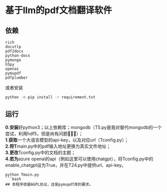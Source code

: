 # 基于llm的pdf文档翻译软件
## 依赖
```
rich
docxtlp
pdf2docx
python-docx
pymongo
h5py
openai
pymupdf
pdfplumber
```
或者安装  
```bash
python -m pip install -r requirement.txt
```

## 运行
**0.安装**好python3；以上依赖库；mongodb（T5.py是我对替代mongodb的一个尝试，利用hdf5，但是尚有问题🤨🤨🤨）；  
**1.获取**一个大语言模型的api-key，以及对应url（Tconfig.py）；  
**2.将T**main.py中的pdf输入地址更换为真实文件地址；  
**3.更改**Tconfig.py中的文档的主题；  
**4.若为**azure openai的api（例如这里可以使用chatgpt），将Tconfig.py中的enable_chatgpt设为True，并在T24.py中提供url、api-key。  
```
python Tmain.py
```bash
## 本程序依据AGPL协议，这是pymupdf库的要求。
